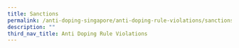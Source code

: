 ```yaml
---
title: Sanctions
permalink: /anti-doping-singapore/anti-doping-rule-violations/sanctions/
description: ""
third_nav_title: Anti Doping Rule Violations
---
```

